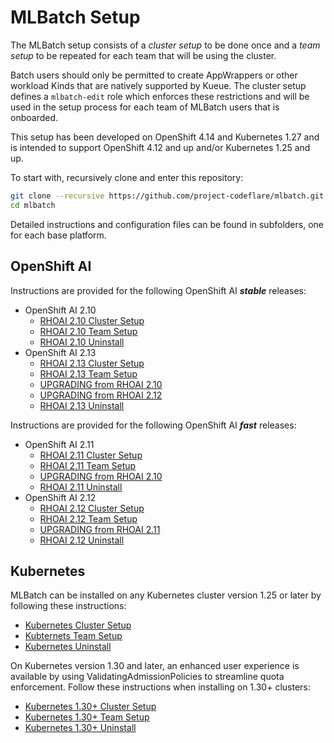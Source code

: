 # MLBatch Setup

The MLBatch setup consists of a *cluster setup* to be done once
and a *team setup* to be repeated for each team that will
be using the cluster.

Batch users should only be permitted to create AppWrappers or other
workload Kinds that are natively supported by Kueue. The cluster setup
defines a `mlbatch-edit` role which enforces these restrictions and
will be used in the setup process for each team of MLBatch users that
is onboarded.

This setup has been developed on OpenShift 4.14 and Kubernetes 1.27 and
is intended to support OpenShift 4.12 and up and/or Kubernetes 1.25 and up.

To start with, recursively clone and enter this repository:
```sh
git clone --recursive https://github.com/project-codeflare/mlbatch.git
cd mlbatch
```

Detailed instructions and configuration files can be found in subfolders,
one for each base platform.

## OpenShift AI

Instructions are provided for the following OpenShift AI ***stable*** releases:
+ OpenShift AI 2.10
   + [RHOAI 2.10 Cluster Setup](./setup.RHOAI-v2.10/CLUSTER-SETUP.md)
   + [RHOAI 2.10 Team Setup](./setup.RHOAI-v2.10/TEAM-SETUP.md)
   + [RHOAI 2.10 Uninstall](./setup.RHOAI-v2.10/UNINSTALL.md)
+ OpenShift AI 2.13
   + [RHOAI 2.13 Cluster Setup](./setup.RHOAI-v2.13/CLUSTER-SETUP.md)
   + [RHOAI 2.13 Team Setup](./setup.RHOAI-v2.13/TEAM-SETUP.md)
   + [UPGRADING from RHOAI 2.10](./setup.RHOAI-v2.12/UPGRADE-STABLE.md)
   + [UPGRADING from RHOAI 2.12](./setup.RHOAI-v2.12/UPGRADE-FAST.md)
   + [RHOAI 2.13 Uninstall](./setup.RHOAI-v2.13/UNINSTALL.md)

Instructions are provided for the following OpenShift AI ***fast*** releases:
+ OpenShift AI 2.11
   + [RHOAI 2.11 Cluster Setup](./setup.RHOAI-v2.11/CLUSTER-SETUP.md)
   + [RHOAI 2.11 Team Setup](./setup.RHOAI-v2.11/TEAM-SETUP.md)
   + [UPGRADING from RHOAI 2.10](./setup.RHOAI-v2.11/UPGRADE.md)
   + [RHOAI 2.11 Uninstall](./setup.RHOAI-v2.11/UNINSTALL.md)
+ OpenShift AI 2.12
   + [RHOAI 2.12 Cluster Setup](./setup.RHOAI-v2.12/CLUSTER-SETUP.md)
   + [RHOAI 2.12 Team Setup](./setup.RHOAI-v2.12/TEAM-SETUP.md)
   + [UPGRADING from RHOAI 2.11](./setup.RHOAI-v2.12/UPGRADE.md)
   + [RHOAI 2.12 Uninstall](./setup.RHOAI-v2.12/UNINSTALL.md)

## Kubernetes

MLBatch can be installed on any Kubernetes cluster version 1.25 or later
by following these instructions:
   + [Kubernetes Cluster Setup](./setup.k8s-v1.25/CLUSTER-SETUP.md)
   + [Kubternets Team Setup](./setup.k8s-v1.25/TEAM-SETUP.md)
   + [Kubernetes Uninstall](setup.k8s-v1.25/UNINSTALL.md)

On Kubernetes version 1.30 and later, an enhanced user experience is
available by using ValidatingAdmissionPolicies to streamline quota
enforcement. Follow these instructions when installing on 1.30+ clusters:
   + [Kubernetes 1.30+ Cluster Setup](./setup.k8s-v1.30/CLUSTER-SETUP.md)
   + [Kubernetes 1.30+ Team Setup](./setup.k8s-v1.30/TEAM-SETUP.md)
   + [Kubernetes 1.30+ Uninstall](setup.k8s-v1.30/UNINSTALL.md)
